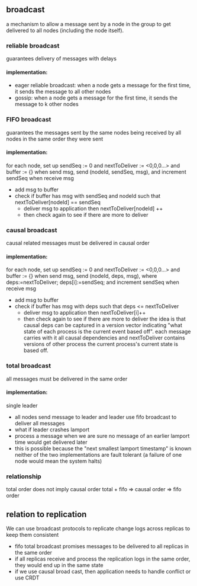 ## broadcast
a mechanism to allow a message sent by a node in the group to get delivered to all nodes (including the node itself).
### reliable broadcast
guarantees delivery of messages with delays
#### implementation:
- eager reliable broadcast: when a node gets a message for the first time, it sends the message to all other nodes
- gossip: when a node gets a message for the first time, it sends the message to k other nodes
### FIFO broadcast
guarantees the messages sent by the same nodes being received by all nodes in the same order they were sent
#### implementation:
for each node, set up sendSeq := 0 and nextToDeliver := <0,0,0...> and buffer := {}
when send msg, send (nodeId, sendSeq, msg), and increment sendSeq
when receive msg
- add msg to buffer 
- check if buffer has msg with sendSeq and nodeId such that nextToDeliver[nodeId] == sendSeq
    - deliver msg to application then nextToDeliver[nodeId] ++
    - then check again to see if there are more to deliver
### causal broadcast
causal related messages must be delivered in causal order
#### implementation:
for each node, set up sendSeq := 0 and nextToDeliver := <0,0,0...> and buffer := {}
when send msg, send (nodeId, deps, msg), where deps:=nextToDeliver; deps[i]:=sendSeq; and increment sendSeq
when receive msg
- add msg to buffer 
- check if buffer has msg with deps such that deps <= nextToDeliver
    - deliver msg to application then nextToDeliver[i]++
    - then check again to see if there are more to deliver
the idea is that causal deps can be captured in a version vector indicating "what state of each process is the current event based off".
each message carries with it all causal dependencies and nextToDeliver contains versions of other process the current process's current state is based off.
### total broadcast
all messages must be delivered in the same order
#### implementation:
single leader
- all nodes send message to leader and leader use fifo broadcast to deliver all messages
- what if leader crashes
lamport
- process a message when we are sure no message of an earlier lamport time would get delivered later
- this is possible because the "next smallest lamport timestamp" is known 
neither of the two implementations are fault tolerant (a failure of one node would mean the system halts) 
### relationship
total order does not imply causal order
total + fifo => causal order => fifo order
## relation to replication
We can use broadcast protocols to replicate change logs across replicas to keep them consistent
- fifo total broadcast promises messages to be delivered to all replicas in the same order
- if all replicas receive and process the replication logs in the same order, they would end up in the same state
- if we use causal broad cast, then application needs to handle conflict or use CRDT
